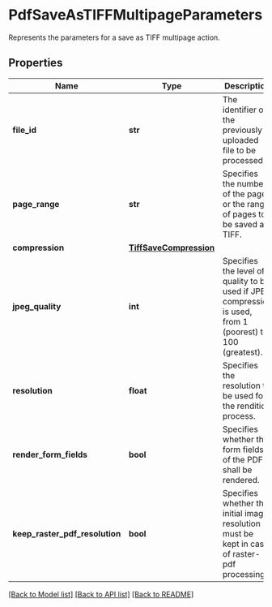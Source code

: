 # PdfSaveAsTIFFMultipageParameters

Represents the parameters for a save as TIFF multipage action.
## Properties
Name | Type | Description | Notes
------------ | ------------- | ------------- | -------------
**file_id** | **str** | The identifier of the previously uploaded file to be processed. | 
**page_range** | **str** | Specifies the number of the page, or the range of pages to be saved as TIFF. | [optional] [default to '*']
**compression** | [**TiffSaveCompression**](TiffSaveCompression.md) |  | [optional] 
**jpeg_quality** | **int** | Specifies the level of quality to be used if JPEG compression is used, from 1 (poorest) to 100 (greatest). | [optional] [default to 75]
**resolution** | **float** | Specifies the resolution to be used for the rendition process. | [optional] [default to 200]
**render_form_fields** | **bool** | Specifies whether the form fields of the PDF shall be rendered. | [optional] [default to False]
**keep_raster_pdf_resolution** | **bool** | Specifies whether the initial image resolution must be kept in case of raster-pdf processing. | [optional] [default to True]

[[Back to Model list]](../README.md#documentation-for-models) [[Back to API list]](../README.md#documentation-for-api-endpoints) [[Back to README]](../README.md)


